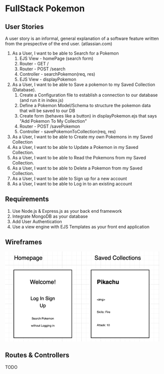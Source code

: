 # FullStack Pokemon

## User Stories

A user story is an informal, general explanation of a software feature written from the prespective of the end user. (atlassian.com)

1. As a User, I want to be able to Search for a Pokemon
   1. EJS View - homePage (search form)
   1. Router - GET /
   1. Router - POST /search
   1. Controller - searchPokemon(req, res)
   1. EJS View - displayPokemon
2. As a User, I want to be able to Save a pokemon to my Saved Collection (Database).
   1. Create a Configuration file to establish a connection to our database (and run it in index.js)
   2. Define a Pokemon Model/Schema to structure the pokemon data that will be saved to our DB
   3. Create form (behaves like a button) in displayPokemon.ejs that says "Add Pokemon To My Collection"
   4. Router - POST /savePokemon
   5. Controller - savePokemonToCollection(req, res)
3. As a User, I want to be able to Create my own Pokemons in my Saved Collection
4. As a User, I want to be able to Update a
   Pokemon in my Saved Collection.
5. As a User, I want to be able to Read the Pokemons from my Saved Collection.
6. As a User, I want to be able to Delete a Pokemon from my Saved Collection.
7. As a User, I want to be able to Sign up for a new account
8. As a User, I want to be able to Log in to an existing account

## Requirements

1. Use Node.js & Express.js as your back end framework
2. Integrate MongoDB as your database
3. Add User Authentication
4. Use a view engine with EJS Templates as your front end application

## Wireframes

<img src="./images/wireframes.png">

## Routes & Controllers

TODO
